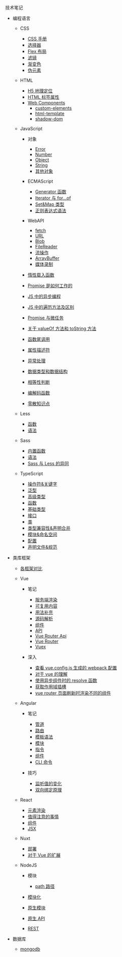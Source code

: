 <div class="sidebar-title" >技术笔记</div>
<template id="root-breadcrumb">编程基础</template>

- 编程语言

  - CSS
    - [CSS 手册](技术笔记/编程基础/编程语言/CSS/CSS手册.md)
    - [选择器](技术笔记/编程基础/编程语言/CSS/笔记/选择器.md)
    - [Flex 布局](技术笔记/编程基础/编程语言/CSS/笔记/Flex布局.md)
    - [滤镜](技术笔记/编程基础/编程语言/CSS/笔记/滤镜.md)
    - [渐变色](技术笔记/编程基础/编程语言/CSS/笔记/渐变色.md)
    - [伪元素](技术笔记/编程基础/编程语言/CSS/笔记/伪元素.md)
  - HTML
    - [H5 地理定位](技术笔记/编程基础/编程语言/HTML/笔记/H5地理定位.md)
    - [HTML 标签属性](技术笔记/编程基础/编程语言/HTML/笔记/HTML标签属性.md)
    - [Web Components](技术笔记/编程基础/编程语言/HTML/笔记/WebComponents/web-components.md)
      - [custom-elements](技术笔记/编程基础/编程语言/HTML/笔记/WebComponents/custom-elements.md)
      - [html-template](技术笔记/编程基础/编程语言/HTML/笔记/WebComponents/html-template.md)
      - [shadow-dom](技术笔记/编程基础/编程语言/HTML/笔记/WebComponents/shadow-dom.md)
  - JavaScript

    - 对象

      - [Error](技术笔记/编程基础/编程语言/JavaScript/对象/Error.md)
      - [Number](技术笔记/编程基础/编程语言/JavaScript/对象/Number.md)
      - [Object](技术笔记/编程基础/编程语言/JavaScript/对象/Object.md)
      - [String](技术笔记/编程基础/编程语言/JavaScript/对象/String.md)
      - [其他对象](技术笔记/编程基础/编程语言/JavaScript/对象/其他对象.md)

    - ECMAScript

      - [Generator 函数](技术笔记/编程基础/编程语言/JavaScript/ECMAScript/Generator函数.md)
      - [Iterator 与 for...of](技术笔记/编程基础/编程语言/JavaScript/ECMAScript/Iterator与for...of.md)
      - [Set&Map 类型](技术笔记/编程基础/编程语言/JavaScript/ECMAScript/Set&Map类型.md)
      - [正则表达式语法](技术笔记/编程基础/编程语言/JavaScript/ECMAScript/正则表达式语法.md)

    - WebAPI

      - [fetch](技术笔记/编程基础/编程语言/JavaScript/WebAPI/fetch.md)
      - [URL](技术笔记/编程基础/编程语言/JavaScript/WebAPI/URL.md)
      - [Blob](技术笔记/编程基础/编程语言/JavaScript/WebAPI/Blob.md)
      - [FileReader](技术笔记/编程基础/编程语言/JavaScript/WebAPI/FileReader.md)
      - [流操作](技术笔记/编程基础/编程语言/JavaScript/WebAPI/流操作.md)
      - [ArrayBuffer](技术笔记/编程基础/编程语言/JavaScript/WebAPI/ArrayBuffer.md)
      - [媒体录制](技术笔记/编程基础/编程语言/JavaScript/WebAPI/媒体录制.md)

    - [惰性载入函数](技术笔记/编程基础/编程语言/JavaScript/惰性载入函数.md)
    - [Promise 是如何工作的](技术笔记/编程基础/编程语言/JavaScript/Promise是如何工作的.md)
    - [JS 中的异步编程](技术笔记/编程基础/编程语言/JavaScript/JS中的异步编程.md)
    - [JS 中的遍历方法及区别](技术笔记/编程基础/编程语言/JavaScript/JS中的遍历方法及区别.md)
    - [Promise 与微任务](技术笔记/编程基础/编程语言/JavaScript/Promise与微任务.md)
    - [关于 valueOf 方法和 toString 方法](技术笔记/编程基础/编程语言/JavaScript/关于valueOf方法和toString方法.md)
    - [函数尾调用](技术笔记/编程基础/编程语言/JavaScript/函数尾调用.md)
    - [属性描述符](技术笔记/编程基础/编程语言/JavaScript/属性描述符.md)
    - [异常处理](技术笔记/编程基础/编程语言/JavaScript/异常处理.md)
    - [数据类型和数据结构](技术笔记/编程基础/编程语言/JavaScript/数据类型和数据结构.md)
    - [相等性判断](技术笔记/编程基础/编程语言/JavaScript/相等性判断.md)
    - [编解码函数](技术笔记/编程基础/编程语言/JavaScript/编解码函数.md)
    - [零散知识点](技术笔记/编程基础/编程语言/JavaScript/零散知识点.md)

  - Less

    - [函数](技术笔记/编程基础/编程语言/Less/笔记/函数.md)
    - [语法](技术笔记/编程基础/编程语言/Less/笔记/语法.md)

  - Sass

    - [内置函数](技术笔记/编程基础/编程语言/Sass/笔记/内置函数.md)
    - [语法](技术笔记/编程基础/编程语言/Sass/笔记/语法.md)
    - [Sass 与 Less 的异同](技术笔记/编程基础/编程语言/Sass/笔记/Sass与Less的异同.md)

  - TypeScript

    - [操作符&关键字](技术笔记/编程基础/编程语言/TypeScript/笔记/操作符&关键字.md)
    - [泛型](技术笔记/编程基础/编程语言/TypeScript/笔记/泛型.md)
    - [高级类型](技术笔记/编程基础/编程语言/TypeScript/笔记/高级类型.md)
    - [函数](技术笔记/编程基础/编程语言/TypeScript/笔记/函数.md)
    - [基础类型](技术笔记/编程基础/编程语言/TypeScript/笔记/基础类型.md)
    - [接口](技术笔记/编程基础/编程语言/TypeScript/笔记/接口.md)
    - [类](技术笔记/编程基础/编程语言/TypeScript/笔记/类.md)
    - [类型兼容性&声明合并](技术笔记/编程基础/编程语言/TypeScript/笔记/类型兼容性&声明合并.md)
    - [模块&命名空间](技术笔记/编程基础/编程语言/TypeScript/笔记/模块&命名空间.md)
    - [配置](技术笔记/编程基础/编程语言/TypeScript/笔记/配置.md)
    - [声明文件&规范](技术笔记/编程基础/编程语言/TypeScript/笔记/声明文件&规范.md)

- 类库框架

  - [各框架对比](技术笔记/编程基础/类库框架/各框架对比.md)

  - Vue

    - 笔记

      - [服务端渲染](技术笔记/编程基础/类库框架/Vue/笔记/服务端渲染.md)
      - [可复用内容](技术笔记/编程基础/类库框架/Vue/笔记/可复用内容.md)
      - [用法补充](技术笔记/编程基础/类库框架/Vue/笔记/用法补充.md)
      - [源码解析](技术笔记/编程基础/类库框架/Vue/笔记/源码解析.md)
      - [组件](技术笔记/编程基础/类库框架/Vue/笔记/组件.md)
      - [API](技术笔记/编程基础/类库框架/Vue/笔记/API.md)
      - [Vue Router Api](技术笔记/编程基础/类库框架/Vue/笔记/vue-router-api.md)
      - [Vue Router](技术笔记/编程基础/类库框架/Vue/笔记/vue-router.md)
      - [Vuex](技术笔记/编程基础/类库框架/Vue/笔记/Vuex.md)

    - 深入

      - [查看 vue.config.js 生成的 webpack 配置](技术笔记/编程基础/类库框架/Vue/其他/查看vue.config.js生成的webpack配置.md)
      - [对于 vue 的理解](技术笔记/编程基础/类库框架/Vue/其他/对于vue的理解.md)
      - [使用异步组件时的 resolve 函数](技术笔记/编程基础/类库框架/Vue/其他/使用异步组件时的resolve函数.md)
      - [获取作用域插槽](技术笔记/编程基础/类库框架/Vue/其他/获取作用域插槽.md)
      - [vue router 页面刷新时渲染不同的组件](技术笔记/编程基础/类库框架/Vue/其他/vue_router页面刷新时渲染不同的组件.md)

  - Angular

    - 笔记

      - [管道](技术笔记/编程基础/类库框架/Angular/笔记/管道.md)
      - [路由](技术笔记/编程基础/类库框架/Angular/笔记/路由.md)
      - [模板语法](技术笔记/编程基础/类库框架/Angular/笔记/模板语法.md)
      - [模块](技术笔记/编程基础/类库框架/Angular/笔记/模块.md)
      - [指令](技术笔记/编程基础/类库框架/Angular/笔记/指令.md)
      - [组件](技术笔记/编程基础/类库框架/Angular/笔记/组件.md)
      - [CLI 命令](技术笔记/编程基础/类库框架/Angular/笔记/CLI命令.md)

    - 技巧

      - [监听值的变化](技术笔记/编程基础/类库框架/Angular/技巧/监听值的变化.md)
      - [双向绑定原理](技术笔记/编程基础/类库框架/Angular/技巧/双向绑定原理.md)

  - React

    - [元素渲染](技术笔记/编程基础/类库框架/React/笔记/元素渲染.md)
    - [值得注意的事情](技术笔记/编程基础/类库框架/React/笔记/值得注意的事情.md)
    - [组件](技术笔记/编程基础/类库框架/React/笔记/组件.md)
    - [JSX](技术笔记/编程基础/类库框架/React/笔记/JSX.md)

  - Nuxt

    - [部署](技术笔记/编程基础/类库框架/Nuxt/部署.md)
    - [对于 Vue 的扩展](技术笔记/编程基础/类库框架/Nuxt/对于Vue的扩展.md)

  - NodeJS

    - 模块

      - [path 路径](技术笔记\编程基础\类库框架\NodeJS\模块\path路径.md)

    - [模块化](技术笔记/编程基础/类库框架/NodeJS/笔记/模块化.md)
    - [原生模块](技术笔记/编程基础/类库框架/NodeJS/笔记/原生模块.md)
    - [原生 API](技术笔记/编程基础/类库框架/NodeJS/笔记/原生API.md)
    - [REST](技术笔记/编程基础/类库框架/NodeJS/笔记/REST.md)

- 数据库

  - [mongodb](技术笔记/编程基础/后端知识/数据库/MongoDB/mongodb.md)
